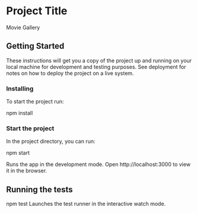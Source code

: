 # Project Title

Movie Gallery

## Getting Started

These instructions will get you a copy of the project up and running on your local machine for development and testing purposes. See deployment for notes on how to deploy the project on a live system.

### Installing

To start the project run:

npm install

### Start the project
In the project directory, you can run:

npm start

Runs the app in the development mode.
Open http://localhost:3000 to view it in the browser.

## Running the tests

npm test
Launches the test runner in the interactive watch mode.
